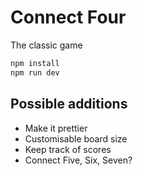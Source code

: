# Connect Four

The classic game

```sh
npm install
npm run dev
```

## Possible additions

- Make it prettier
- Customisable board size
- Keep track of scores
- Connect Five, Six, Seven?
